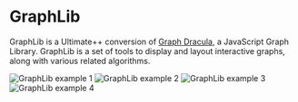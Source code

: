 # GraphLib
GraphLib is a Ultimate++ conversion of [Graph Dracula](https://github.com/strathausen/dracula), a JavaScript Graph Library.
GraphLib is a set of tools to display and layout interactive graphs, along with various related algorithms.

![GraphLib example 1](https://github.com/sppp/GraphLib/raw/master/doc/example1.jpg)
![GraphLib example 2](https://github.com/sppp/GraphLib/raw/master/doc/example2.jpg)
![GraphLib example 3](https://github.com/sppp/GraphLib/raw/master/doc/example3.jpg)
![GraphLib example 4](https://github.com/sppp/GraphLib/raw/master/doc/example4.jpg)
